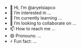 - 👋 Hi, I’m @aryelsiapco
- 👀 I’m interested in ...
- 🌱 I’m currently learning ...
- 💞️ I’m looking to collaborate on ...
- 📫 How to reach me ...
- 😄 Pronouns: ...
- ⚡ Fun fact: ...

<!---
aryelsiapco/aryelsiapco is a ✨ special ✨ repository because its `README.md` (this file) appears on your GitHub profile.
You can click the Preview link to take a look at your changes.
--->
